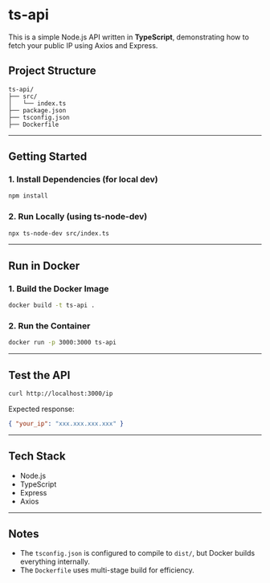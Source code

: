 # ts-api

This is a simple Node.js API written in **TypeScript**, demonstrating how to fetch your public IP using Axios and Express.

## Project Structure

```
ts-api/
├── src/
│   └── index.ts
├── package.json
├── tsconfig.json
├── Dockerfile
```

---

## Getting Started

### 1. Install Dependencies (for local dev)

```bash
npm install
```

### 2. Run Locally (using ts-node-dev)

```bash
npx ts-node-dev src/index.ts
```

---

## Run in Docker

### 1. Build the Docker Image

```bash
docker build -t ts-api .
```

### 2. Run the Container

```bash
docker run -p 3000:3000 ts-api
```

---

## Test the API

```bash
curl http://localhost:3000/ip
```

Expected response:

```json
{ "your_ip": "xxx.xxx.xxx.xxx" }
```

---

## Tech Stack

- Node.js
- TypeScript
- Express
- Axios

---

## Notes

- The `tsconfig.json` is configured to compile to `dist/`, but Docker builds everything internally.
- The `Dockerfile` uses multi-stage build for efficiency.
